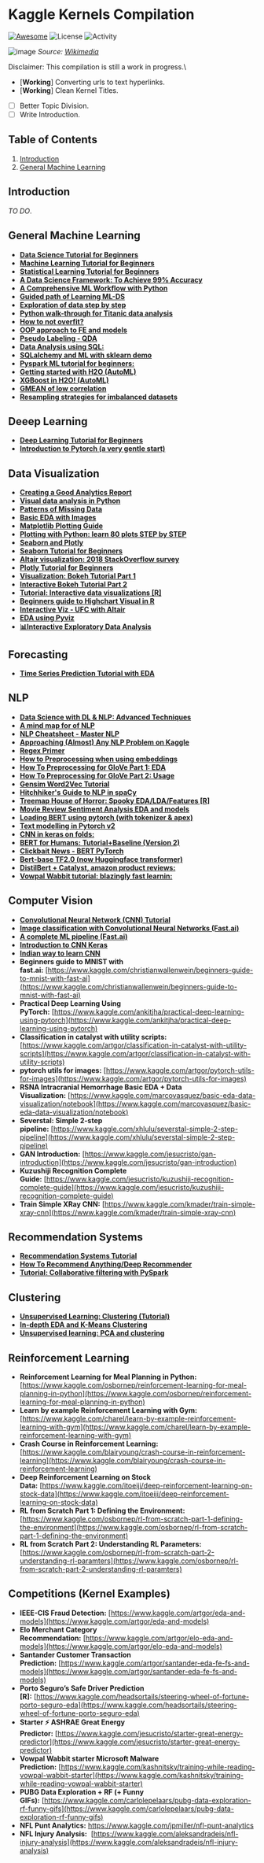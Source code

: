 # Kaggle Kernels Compilation

[![Awesome](https://cdn.rawgit.com/sindresorhus/awesome/d7305f38d29fed78fa85652e3a63e154dd8e8829/media/badge.svg)](https://github.com/sindresorhus/awesome) ![License](https://img.shields.io/github/license/alfarias/awesome-kaggle-kernels) ![Activity](https://img.shields.io/github/commit-activity/m/alfarias/awesome-kaggle-kernels)

![image](https://upload.wikimedia.org/wikipedia/commons/7/7c/Kaggle_logo.png)
*Source: [Wikimedia](https://commons.wikimedia.org/wiki/File:Kaggle_logo.png)*

Disclaimer: This compilation is still a work in progress.\

- [**Working**] Converting urls to text hyperlinks.
- [**Working**] Clean Kernel Titles.
- [ ] Better Topic Division.
- [ ] Write Introduction.

## Table of Contents

1. [Introduction](#Introduction)
2. [General Machine Learning](#General-Machine-Learning)

## Introduction

*TO DO*.

## General Machine Learning

- [**Data Science Tutorial for Beginners**](https://www.kaggle.com/kanncaa1/data-sciencetutorial-for-beginners)
- [**Machine Learning Tutorial for Beginners**](https://www.kaggle.com/kanncaa1/machine-learning-tutorial-for-beginners)
- [**Statistical Learning Tutorial for Beginners**](https://www.kaggle.com/kanncaa1/statistical-learning-tutorial-for-beginners)
- [**A Data Science Framework: To Achieve 99% Accuracy**](https://www.kaggle.com/ldfreeman3/a-data-science-framework-to-achieve-99-accuracy)
- [**A Comprehensive ML Workflow with Python**](https://www.kaggle.com/mjbahmani/a-comprehensive-ml-workflow-with-python)
- [**Guided path of Learning ML-DS**](https://www.kaggle.com/ambarish/guided-path-of-learning-ml-ds)
- [**Exploration of data step by step**](https://www.kaggle.com/artgor/exploration-of-data-step-by-step)
- [**Python walk-through for Titanic data analysis**](https://www.kaggle.com/headsortails/pytanic)
- [**How to not overfit?**](https://www.kaggle.com/artgor/how-to-not-overfit)
- [**OOP approach to FE and models**](https://www.kaggle.com/artgor/oop-approach-to-fe-and-models)
- [**Pseudo Labeling - QDA**](https://www.kaggle.com/cdeotte/pseudo-labeling-qda-0-969)
- [**Data Analysis using SQL:**](https://www.kaggle.com/dimarudov/data-analysis-using-sql)
- [**SQLalchemy and ML with sklearn demo**](https://www.kaggle.com/aawiegel/sqlalchemy-and-ml-with-sklearn-demo)
- [**Pyspark ML tutorial for beginners:**](https://www.kaggle.com/fatmakursun/pyspark-ml-tutorial-for-beginners)
- [**Getting started with H2O (AutoML)**](https://www.kaggle.com/sudalairajkumar/getting-started-with-h2o)
- [**XGBoost in H2O! (AutoML)**](https://www.kaggle.com/brandenkmurray/xgboost-in-h2o)
- [**GMEAN of low correlation**](https://www.kaggle.com/paulorzp/gmean-of-low-correlation-lb-0-952x)
- [**Resampling strategies for imbalanced datasets**](https://www.kaggle.com/rafjaa/resampling-strategies-for-imbalanced-datasets)

## Deeep Learning

- [**Deep Learning Tutorial for Beginners**](https://www.kaggle.com/kanncaa1/deep-learning-tutorial-for-beginners)
- [**Introduction to Pytorch (a very gentle start)**](https://www.kaggle.com/frtgnn/introduction-to-pytorch-a-very-gentle-start)

## Data Visualization

- [**Creating a Good Analytics Report**](https://www.kaggle.com/jpmiller/creating-a-good-analytics-report)
- [**Visual data analysis in Python**](https://www.kaggle.com/kashnitsky/topic-2-visual-data-analysis-in-python)
- [**Patterns of Missing Data**](https://www.kaggle.com/jpmiller/patterns-of-missing-data)
- [**Basic EDA with Images**](https://www.kaggle.com/jpmiller/basic-eda-with-images)
- [**Matplotlib Plotting Guide**](https://www.kaggle.com/grroverpr/matplotlib-plotting-guide)
- [**Plotting with Python: learn 80 plots STEP by STEP**](https://www.kaggle.com/python10pm/plotting-with-python-learn-80-plots-step-by-step)
- [**Seaborn and Plotly**](https://www.kaggle.com/kashnitsky/topic-2-part-2-seaborn-and-plotly)
- [**Seaborn Tutorial for Beginners**](https://www.kaggle.com/kanncaa1/seaborn-tutorial-for-beginners)
- [**Altair visualization: 2018 StackOverflow survey**](https://www.kaggle.com/notslush/altair-visualization-2018-stackoverflow-survey)
- [**Plotly Tutorial for Beginners**](https://www.kaggle.com/kanncaa1/plotly-tutorial-for-beginners)
- [**Visualization: Bokeh Tutorial Part 1**](https://www.kaggle.com/kanncaa1/visualization-bokeh-tutorial-part-1)
- [**Interactive Bokeh Tutorial Part 2**](https://www.kaggle.com/kanncaa1/interactive-bokeh-tutorial-part-2)
- [**Tutorial: Interactive data visualizations [R]**](https://www.kaggle.com/tavoosi/tutorial-interactive-data-visualizations)
- [**Beginners guide to Highchart Visual in R**](https://www.kaggle.com/nulldata/beginners-guide-to-highchart-visual-in-r)
- [**Interactive Viz - UFC with Altair**](https://www.kaggle.com/subinium/interactive-viz-1-ufc-with-altair)
- [**EDA using Pyviz**](https://www.kaggle.com/deepanshusemwal/eda-using-pyviz)
- [**📊Interactive Exploratory Data Analysis**](https://www.kaggle.com/dcstang/interactive-exploratory-data-analysis-eda)

## Forecasting

- [**Time Series Prediction Tutorial with EDA**](https://www.kaggle.com/kanncaa1/time-series-prediction-tutorial-with-eda)

## NLP

- [**Data Science with DL & NLP: Advanced Techniques**](https://www.kaggle.com/vbmokin/data-science-with-dl-nlp-advanced-techniques)
- [**A mind map for of NLP**](https://www.kaggle.com/rftexas/ml-cheatsheet-a-mind-map-for-nlp)
- [**NLP Cheatsheet - Master NLP**](https://www.kaggle.com/rftexas/nlp-cheatsheet-master-nlp)
- [**Approaching (Almost) Any NLP Problem on Kaggle**](https://www.kaggle.com/abhishek/approaching-almost-any-nlp-problem-on-kaggle)
- [**Regex Primer**](https://www.kaggle.com/adityaecdrid/regex-primer-annoying-artgor-xd)
- [**How to Preprocessing when using embeddings**](https://www.kaggle.com/christofhenkel/how-to-preprocessing-when-using-embeddings)
- [**How To Preprocessing for GloVe Part 1: EDA**](https://www.kaggle.com/christofhenkel/how-to-preprocessing-for-glove-part1-eda)
- [**How To Preprocessing for GloVe Part 2: Usage**](https://www.kaggle.com/christofhenkel/how-to-preprocessing-for-glove-part2-usage)
- [**Gensim Word2Vec Tutorial**](https://www.kaggle.com/pierremegret/gensim-word2vec-tutorial)
- [**Hitchhiker's Guide to NLP in spaCy**](https://www.kaggle.com/nirant/hitchhiker-s-guide-to-nlp-in-spacy/)
- [**Treemap House of Horror: Spooky EDA/LDA/Features [R]**](https://www.kaggle.com/headsortails/treemap-house-of-horror-spooky-eda-lda-features)
- [**Movie Review Sentiment Analysis EDA and models**](https://www.kaggle.com/artgor/movie-review-sentiment-analysis-eda-and-models)
- [**Loading BERT using pytorch (with tokenizer & apex)**](https://www.kaggle.com/christofhenkel/loading-bert-using-pytorch-with-tokenizer-apex/notebook)
- [**Text modelling in Pytorch v2**](https://www.kaggle.com/artgor/text-modelling-in-pytorch-v2)
- [**CNN in keras on folds:**](https://www.kaggle.com/artgor/cnn-in-keras-on-folds)
- [**BERT for Humans: Tutorial+Baseline (Version 2)**](https://www.kaggle.com/abhinand05/bert-for-humans-tutorial-baseline-version-2)
- [**Clickbait News - BERT PyTorch**](https://www.kaggle.com/kashnitsky/clickbait-news-bert-pytorch)
- [**Bert-base TF2.0 (now Huggingface transformer)**](https://www.kaggle.com/akensert/bert-base-tf2-0-now-huggingface-transformer)
- [**DistilBert + Catalyst, amazon product reviews:**](https://www.kaggle.com/kashnitsky/distillbert-catalyst-amazon-product-reviews)
- [**Vowpal Wabbit tutorial: blazingly fast learnin:**](https://www.kaggle.com/kashnitsky/vowpal-wabbit-tutorial-blazingly-fast-learning)

## Computer Vision

- [**Convolutional Neural Network (CNN) Tutorial**](https://www.kaggle.com/kanncaa1/convolutional-neural-network-cnn-tutorial)
- [**Image classification with Convolutional Neural Networks (Fast.ai)**](https://www.kaggle.com/hortonhearsafoo/fast-ai-lesson-1)
- [**A complete ML pipeline (Fast.ai)**](https://www.kaggle.com/qitvision/a-complete-ml-pipeline-fast-ai)
- [**Introduction to CNN Keras**](https://www.kaggle.com/yassineghouzam/introduction-to-cnn-keras-0-997-top-6)
- [**Indian way to learn CNN**](https://www.kaggle.com/shahules/indian-way-to-learn-cnn)
- **Beginners guide to MNIST with fast.ai:** [https://www.kaggle.com/christianwallenwein/beginners-guide-to-mnist-with-fast-ai](https://www.kaggle.com/christianwallenwein/beginners-guide-to-mnist-with-fast-ai)
- **Practical Deep Learning Using PyTorch:** [https://www.kaggle.com/ankitjha/practical-deep-learning-using-pytorch](https://www.kaggle.com/ankitjha/practical-deep-learning-using-pytorch)
- **Classification in catalyst with utility scripts:** [https://www.kaggle.com/artgor/classification-in-catalyst-with-utility-scripts](https://www.kaggle.com/artgor/classification-in-catalyst-with-utility-scripts)
- **pytorch utils for images:** [https://www.kaggle.com/artgor/pytorch-utils-for-images](https://www.kaggle.com/artgor/pytorch-utils-for-images)
- **RSNA Intracranial Hemorrhage Basic EDA + Data Visualization:** [https://www.kaggle.com/marcovasquez/basic-eda-data-visualization/notebook](https://www.kaggle.com/marcovasquez/basic-eda-data-visualization/notebook)
- **Severstal: Simple 2-step pipeline:** [https://www.kaggle.com/xhlulu/severstal-simple-2-step-pipeline](https://www.kaggle.com/xhlulu/severstal-simple-2-step-pipeline)
- **GAN Introduction:** [https://www.kaggle.com/jesucristo/gan-introduction](https://www.kaggle.com/jesucristo/gan-introduction)
- **Kuzushiji Recognition Complete Guide:** [https://www.kaggle.com/jesucristo/kuzushiji-recognition-complete-guide](https://www.kaggle.com/jesucristo/kuzushiji-recognition-complete-guide)
- **Train Simple XRay CNN:** [https://www.kaggle.com/kmader/train-simple-xray-cnn](https://www.kaggle.com/kmader/train-simple-xray-cnn)

## Recommendation Systems

- [**Recommendation Systems Tutorial**](https://www.kaggle.com/kanncaa1/recommendation-systems-tutorial)
- [**How To Recommend Anything/Deep Recommender**](https://www.kaggle.com/morrisb/how-to-recommend-anything-deep-recommender)
- [**Tutorial: Collaborative filtering with PySpark**](https://www.kaggle.com/vchulski/tutorial-collaborative-filtering-with-pyspark)

## Clustering

- [**Unsupervised Learning: Clustering (Tutorial)**](https://www.kaggle.com/maximgolovatchev/unsupervised-learning-clustering-tutorial/data)
- [**In-depth EDA and K-Means Clustering**](https://www.kaggle.com/thebrownviking20/in-depth-eda-and-k-means-clustering)
- [**Unsupervised learning: PCA and clustering**](https://www.kaggle.com/kashnitsky/topic-7-unsupervised-learning-pca-and-clustering)

## Reinforcement Learning

- **Reinforcement Learning for Meal Planning in Python:** [https://www.kaggle.com/osbornep/reinforcement-learning-for-meal-planning-in-python](https://www.kaggle.com/osbornep/reinforcement-learning-for-meal-planning-in-python)
- **Learn by example Reinforcement Learning with Gym:** [https://www.kaggle.com/charel/learn-by-example-reinforcement-learning-with-gym](https://www.kaggle.com/charel/learn-by-example-reinforcement-learning-with-gym)
- **Crash Course in Reinforcement Learning:**  [https://www.kaggle.com/blairyoung/crash-course-in-reinforcement-learning](https://www.kaggle.com/blairyoung/crash-course-in-reinforcement-learning)
- **Deep Reinforcement Learning on Stock Data:** [https://www.kaggle.com/itoeiji/deep-reinforcement-learning-on-stock-data](https://www.kaggle.com/itoeiji/deep-reinforcement-learning-on-stock-data)
- **RL from Scratch Part 1: Defining the Environment:** [https://www.kaggle.com/osbornep/rl-from-scratch-part-1-defining-the-environment](https://www.kaggle.com/osbornep/rl-from-scratch-part-1-defining-the-environment)
- **RL from Scratch Part 2: Understanding RL Parameters:** [https://www.kaggle.com/osbornep/rl-from-scratch-part-2-understanding-rl-paramters](https://www.kaggle.com/osbornep/rl-from-scratch-part-2-understanding-rl-paramters)

## Competitions (Kernel Examples)

- **IEEE-CIS Fraud Detection:** [https://www.kaggle.com/artgor/eda-and-models](https://www.kaggle.com/artgor/eda-and-models)
- **Elo Merchant Category Recommendation:** [https://www.kaggle.com/artgor/elo-eda-and-models](https://www.kaggle.com/artgor/elo-eda-and-models)
- **Santander Customer Transaction Prediction:** [https://www.kaggle.com/artgor/santander-eda-fe-fs-and-models](https://www.kaggle.com/artgor/santander-eda-fe-fs-and-models)
- **Porto Seguro’s Safe Driver Prediction [R]:** [https://www.kaggle.com/headsortails/steering-wheel-of-fortune-porto-seguro-eda](https://www.kaggle.com/headsortails/steering-wheel-of-fortune-porto-seguro-eda)
- **Starter ⚡ ASHRAE Great Energy Predictor:** [https://www.kaggle.com/jesucristo/starter-great-energy-predictor](https://www.kaggle.com/jesucristo/starter-great-energy-predictor)
- **Vowpal Wabbit starter Microsoft Malware Prediction:** [https://www.kaggle.com/kashnitsky/training-while-reading-vowpal-wabbit-starter](https://www.kaggle.com/kashnitsky/training-while-reading-vowpal-wabbit-starter)
- **PUBG Data Exploration + RF (+ Funny GIFs):** [https://www.kaggle.com/carlolepelaars/pubg-data-exploration-rf-funny-gifs](https://www.kaggle.com/carlolepelaars/pubg-data-exploration-rf-funny-gifs)
- **NFL Punt Analytics:** https://www.kaggle.com/jpmiller/nfl-punt-analytics
- **NFL Injury Analysis:**  [https://www.kaggle.com/aleksandradeis/nfl-injury-analysis](https://www.kaggle.com/aleksandradeis/nfl-injury-analysis)